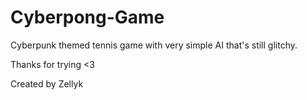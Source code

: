# Cyberpong-Game

Cyberpunk themed tennis game with very simple AI that's still glitchy.

Thanks for trying <3


Created by Zellyk

